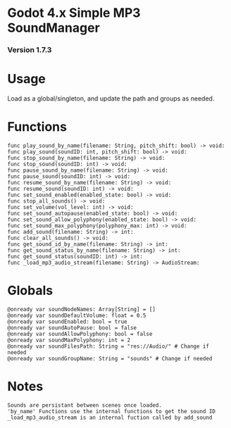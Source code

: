 # Godot 4.x Simple MP3 SoundManager
### Version 1.7.3

# Usage

Load as a global/singleton, and update the path and groups as needed.

# Functions

    func play_sound_by_name(filename: String, pitch_shift: bool) -> void:
    func play_sound(soundID: int, pitch_shift: bool) -> void:
    func stop_sound_by_name(filename: String) -> void:
    func stop_sound(soundID: int) -> void:
    func pause_sound_by_name(filename: String) -> void:
    func pause_sound(soundID: int) -> void:
    func resume_sound_by_name(filename: String) -> void:
    func resume_sound(soundID: int) -> void:
    func set_sound_enabled(enabled_state: bool) -> void:
    func stop_all_sounds() -> void:
    func set_volume(vol_level: int) -> void:
    func set_sound_autopause(enabled_state: bool) -> void:
    func set_sound_allow_polyphony(enabled_state: bool) -> void:
    func set_sound_max_polyphony(polyphony_max: int) -> void:
    func add_sound(filename: String) -> int:
    func clear_all_sounds() -> void:
    func get_sound_id_by_name(filename: String) -> int:
    func get_sound_status_by_name(filename: String) -> int:
    func get_sound_status(soundID: int) -> int:
    func _load_mp3_audio_stream(filename: String) -> AudioStream:

# Globals

    @onready var soundNodeNames: Array[String] = []
    @onready var soundDefaultVolume: float = 0.5
    @onready var soundEnabled: bool = true
    @onready var soundAutoPause: bool = false
    @onready var soundAllowPolyphony: bool = false
    @onready var soundMaxPolyphony: int = 2
    @onready var soundFilesPath: String = "res://Audio/" # Change if needed
    @onready var soundGroupName: String = "sounds" # Change if needed

# Notes

    Sounds are persistant between scenes once loaded.
    'by_name' Functions use the internal functions to get the sound ID
    _load_mp3_audio_stream is an internal fuction called by add_sound
